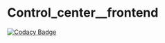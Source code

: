 # Control_center__frontend
[![Codacy Badge](https://www.codacy.com/project/badge/41c5f2a0b64f483e815a3a3c3d6174c6)](https://www.codacy.com/app/svr93/military_ed_client_dev)
